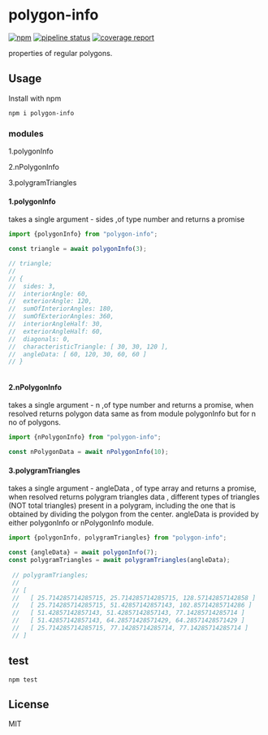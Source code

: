 # polygon-info

[![npm][npm-img]][npm-url]
[![pipeline status][pipeline-status-img]][repo-url]
[![coverage report][coverage-report-img]][repo-url]

properties of regular polygons.

## Usage

Install with npm

```
npm i polygon-info
```
### modules

1.polygonInfo

2.nPolygonInfo

3.polygramTriangles

####  1.polygonInfo

takes a single argument - sides ,of type number and returns a promise

```javascript
import {polygonInfo} from "polygon-info";

const triangle = await polygonInfo(3);

// triangle; 
//
// {
//  sides: 3,
//  interiorAngle: 60,
//  exteriorAngle: 120,
//  sumOfInteriorAngles: 180,
//  sumOfExteriorAngles: 360,
//  interiorAngleHalf: 30,
//  exteriorAngleHalf: 60,
//  diagonals: 0,
//  characteristicTriangle: [ 30, 30, 120 ],
//  angleData: [ 60, 120, 30, 60, 60 ]
// }



```

####  2.nPolygonInfo

takes a single argument - n ,of type number and returns a promise, 
when resolved returns polygon data same as from module polygonInfo but for n no of polygons.

```javascript
import {nPolygonInfo} from "polygon-info";

const nPolygonData = await nPolygonInfo(10);
```
####  3.polygramTriangles

takes a single argument - angleData , of type array and returns a promise, 
when resolved returns polygram triangles data , different types of triangles (NOT total triangles) present in a polygram,
including the one that is obtained by dividing the polygon from the center.
angleData is provided by either polygonInfo or nPolygonInfo module.

```javascript
import {polygonInfo, polygramTriangles} from "polygon-info";

const {angleData} = await polygonInfo(7);
const polygramTriangles = await polygramTriangles(angleData);
 
 // polygramTriangles;
 //
 // [
 //   [ 25.714285714285715, 25.714285714285715, 128.57142857142858 ]
 //   [ 25.714285714285715, 51.42857142857143, 102.85714285714286 ]
 //   [ 51.42857142857143, 51.42857142857143, 77.14285714285714 ]
 //   [ 51.42857142857143, 64.28571428571429, 64.28571428571429 ]
 //   [ 25.714285714285715, 77.14285714285714, 77.14285714285714 ]
 // ]
```

##  test

```
npm test
```
## License

MIT

[npm-img]: https://img.shields.io/npm/v/polygon-info.svg
[npm-url]: https://npmjs.com/package/polygon-info
[pipeline-status-img]: https://gitlab.com/indrajaala/polygon-info/badges/master/pipeline.svg
[coverage-report-img]: https://gitlab.com/indrajaala/polygon-info/badges/master/coverage.svg
[repo-url]: https://gitlab.com/indrajaala/polygon-info/commits/master

